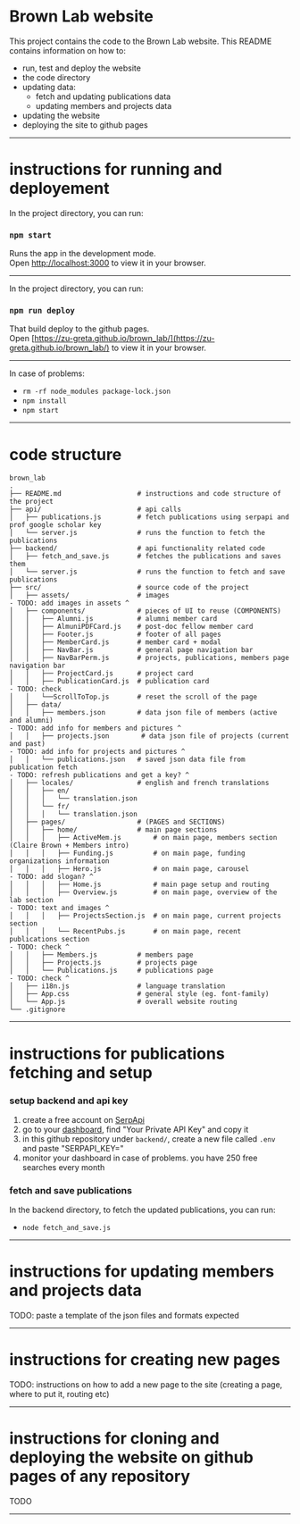 # Brown Lab website
This project contains the code to the Brown Lab website. This README contains information on how to:
- run, test and deploy the website 
- the code directory 
- updating data:
    - fetch and updating publications data
    - updating members and projects data
- updating the website 
- deploying the site to github pages

---

# instructions for running and deployement
In the project directory, you can run:

### `npm start`

Runs the app in the development mode.\
Open [http://localhost:3000](http://localhost:3000) to view it in your browser.

---

In the project directory, you can run:

### `npm run deploy`

That build deploy to the github pages.\
Open [https://zu-greta.github.io/brown_lab/](https://zu-greta.github.io/brown_lab/) to view it in your browser.

---

In case of problems:
- `rm -rf node_modules package-lock.json`
- `npm install`
- `npm start`

---

# code structure

```
brown_lab
.
├── README.md                   # instructions and code structure of the project
├── api/                        # api calls 
│   ├── publications.js         # fetch publications using serpapi and prof google scholar key
│   └── server.js               # runs the function to fetch the publications
├── backend/                    # api functionality related code
│   ├── fetch_and_save.js       # fetches the publications and saves them
│   └── server.js               # runs the function to fetch and save publications
├── src/                        # source code of the project
│   ├── assets/                 # images
- TODO: add images in assets ^
│   ├── components/             # pieces of UI to reuse (COMPONENTS)
│   │   ├── Alumni.js           # alumni member card 
│   │   ├── AlmuniPDFCard.js    # post-doc fellow member card
│   │   ├── Footer.js           # footer of all pages
│   │   ├── MemberCard.js       # member card + modal
│   │   ├── NavBar.js           # general page navigation bar
│   │   ├── NavBarPerm.js       # projects, publications, members page navigation bar
│   │   ├── ProjectCard.js      # project card
│   │   ├── PublicationCard.js  # publication card
- TODO: check 
│   │   └──ScrollToTop.js       # reset the scroll of the page
│   ├── data/
│   │   ├── members.json        # data json file of members (active and alumni)
- TODO: add info for members and pictures ^
│   │   ├── projects.json        # data json file of projects (current and past)
- TODO: add info for projects and pictures ^
│   │   └── publications.json   # saved json data file from publication fetch
- TODO: refresh publications and get a key? ^
│   ├── locales/                # english and french translations
│   │   ├── en/
│   │   │   └── translation.json        
│   │   └── fr/
│   │   │   └── translation.json
│   ├── pages/                  # (PAGES and SECTIONS)
│   │   ├── home/               # main page sections
│   │   │   ├── ActiveMem.js        # on main page, members section (Claire Brown + Members intro)
│   │   │   ├── Funding.js          # on main page, funding organizations information
│   │   │   ├── Hero.js             # on main page, carousel
- TODO: add slogan? ^
│   │   │   ├── Home.js             # main page setup and routing
│   │   │   ├── Overview.js         # on main page, overview of the lab section
- TODO: text and images ^
│   │   │   ├── ProjectsSection.js  # on main page, current projects section
│   │   │   └── RecentPubs.js       # on main page, recent publications section
- TODO: check ^
│   │   ├── Members.js          # members page
│   │   ├── Projects.js         # projects page
│   │   └── Publications.js     # publications page
- TODO: check ^
│   ├── i18n.js                 # language translation
│   ├── App.css                 # general style (eg. font-family)
│   └── App.js                  # overall website routing
└── .gitignore

```

---

# instructions for publications fetching and setup

### setup backend and api key
1. create a free account on [SerpApi](https://serpapi.com/)
2. go to your [dashboard](https://serpapi.com/dashboard), find "Your Private API Key" and copy it
3. in this github repository under `backend/`, create a new file called `.env` and paste "SERPAPI_KEY=<YOUR PRIVATE KEY HERE>"
4. monitor your dashboard in case of problems. you have 250 free searches every month

### fetch and save publications
In the backend directory, to fetch the updated publications, you can run:
- `node fetch_and_save.js`

---

# instructions for updating members and projects data

TODO: paste a template of the json files and formats expected

---

# instructions for creating new pages

TODO: instructions on how to add a new page to the site (creating a page, where to put it, routing etc)

---

# instructions for cloning and deploying the website on github pages of any repository

TODO

---